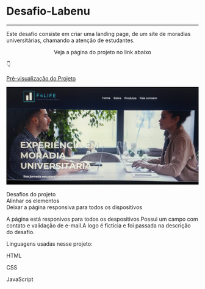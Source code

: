 # Desafio-Labenu
---
Este desafio consiste em criar uma landing page, de um site de moradias universitárias, chamando a atenção de estudantes.


<p align="center">Veja a página do projeto no link abaixo</p> 

👇
 
[Pré-visualização do Projeto](https://desafio-labenu.netlify.app/)

<div align="center"><img src="assets/img-readme.jpeg">

<p align="left">Desafios do projeto<br>
Alinhar os elementos<br>
Deixar a página responsiva para todos os dispositivos</p>

<p align="left">A página  está responivos para todos os despositivos.Possui um campo com contato e validação de e-mail.A logo é fictícia e foi passada na descrição do desafio.</p>

<p align="left">Linguagens usadas nesse projeto:</p>

<P align=left>HTML</P>
<P align=left>CSS</P>
<P align=left>JavaScript</P>



